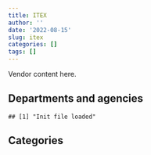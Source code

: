 ```yaml
---
title: ITEX
author: ''
date: '2022-08-15'
slug: itex
categories: []
tags: []
---
```


<script src="/rmarkdown-libs/htmlwidgets/htmlwidgets.js"></script>
<link href="/rmarkdown-libs/datatables-css/datatables-crosstalk.css" rel="stylesheet" />
<script src="/rmarkdown-libs/datatables-binding/datatables.js"></script>
<script src="/rmarkdown-libs/jquery/jquery-3.6.0.min.js"></script>
<link href="/rmarkdown-libs/dt-core-bootstrap/css/dataTables.bootstrap.min.css" rel="stylesheet" />
<link href="/rmarkdown-libs/dt-core-bootstrap/css/dataTables.bootstrap.extra.css" rel="stylesheet" />
<script src="/rmarkdown-libs/dt-core-bootstrap/js/jquery.dataTables.min.js"></script>
<script src="/rmarkdown-libs/dt-core-bootstrap/js/dataTables.bootstrap.min.js"></script>
<link href="/rmarkdown-libs/crosstalk/css/crosstalk.min.css" rel="stylesheet" />
<script src="/rmarkdown-libs/crosstalk/js/crosstalk.min.js"></script>
<script src="/rmarkdown-libs/htmlwidgets/htmlwidgets.js"></script>
<link href="/rmarkdown-libs/datatables-css/datatables-crosstalk.css" rel="stylesheet" />
<script src="/rmarkdown-libs/datatables-binding/datatables.js"></script>
<script src="/rmarkdown-libs/jquery/jquery-3.6.0.min.js"></script>
<link href="/rmarkdown-libs/dt-core-bootstrap/css/dataTables.bootstrap.min.css" rel="stylesheet" />
<link href="/rmarkdown-libs/dt-core-bootstrap/css/dataTables.bootstrap.extra.css" rel="stylesheet" />
<script src="/rmarkdown-libs/dt-core-bootstrap/js/jquery.dataTables.min.js"></script>
<script src="/rmarkdown-libs/dt-core-bootstrap/js/dataTables.bootstrap.min.js"></script>
<link href="/rmarkdown-libs/crosstalk/css/crosstalk.min.css" rel="stylesheet" />
<script src="/rmarkdown-libs/crosstalk/js/crosstalk.min.js"></script>

Vendor content here.

## Departments and agencies

    ## [1] "Init file loaded"

<div id="htmlwidget-1" style="width:100%;height:auto;" class="datatables html-widget"></div>
<script type="application/json" data-for="htmlwidget-1">{"x":{"style":"bootstrap","filter":"none","vertical":false,"data":[["<a href=\"/departments/aafc-aac/\">Agriculture and Agri-Food Canada | Agriculture et Agroalimentaire Canada<\/a>","<a href=\"/departments/aandc-aadnc/\">Crown-Indigenous Relations and Northern Affairs Canada | Relations Couronne-Autochtones et Affaires du Nord Canada<\/a>","<a href=\"/departments/atssc-scdata/\">Administrative Tribunals Support Service of Canada | Service canadien d'appui aux tribunaux administratifs<\/a>","<a href=\"/departments/cas-satj/\">Courts Administration Service | Service administratif des tribunaux judiciaires<\/a>","<a href=\"/departments/cbsa-asfc/\">Canada Border Services Agency | Agence des services frontaliers du Canada<\/a>","<a href=\"/departments/cgc-ccg/\">Canadian Grain Commission | Commission canadienne des grains<\/a>","<a href=\"/departments/cic/\">Immigration, Refugees and Citizenship Canada | Immigration, Réfugiés et Citoyenneté Canada<\/a>","<a href=\"/departments/cihr-irsc/\">Canadian Institutes of Health Research | Instituts de recherche en santé du Canada<\/a>","<a href=\"/departments/cnsc-ccsn/\">Canadian Nuclear Safety Commission | Commission canadienne de sûreté nucléaire<\/a>","<a href=\"/departments/cpc-cpp/\">Civilian Review and Complaints Commission for the RCMP | Commission civile d'examen et de traitement des plaintes relatives à la Gendarmerie royale du Canada<\/a>","<a href=\"/departments/cra-arc/\">Canada Revenue Agency | Agence du revenu du Canada<\/a>","<a href=\"/departments/csa-asc/\">Canadian Space Agency | Agence spatiale canadienne<\/a>","<a href=\"/departments/csps-efpc/\">Canada School of Public Service | École de la fonction publique du Canada<\/a>","<a href=\"/departments/dfatd-maecd/\">Global Affairs Canada | Affaires mondiales Canada<\/a>","<a href=\"/departments/dfo-mpo/\">Fisheries and Oceans Canada | Pêches et Océans Canada<\/a>","<a href=\"/departments/dnd-mdn/\">National Defence | Défense nationale<\/a>","<a href=\"/departments/ec/\">Environment and Climate Change Canada | Environnement et Changement climatique Canada<\/a>","<a href=\"/departments/esdc-edsc/\">Employment and Social Development Canada | Emploi et Développement social Canada<\/a>","<a href=\"/departments/fja-cmf/\">Office of the Commissioner for Federal Judicial Affairs Canada | Commissariat à la magistrature fédérale Canada<\/a>","<a href=\"/departments/hc-sc/\">Health Canada | Santé Canada<\/a>","<a href=\"/departments/ic/\">Innovation, Science and Economic Development Canada | Innovation, Sciences et Développement économique Canada<\/a>","<a href=\"/departments/ijc-cmi/\">International Joint Commission | Commission mixte internationale<\/a>","<a href=\"/departments/isc-sac/\">Indigenous Services Canada | Services aux Autochtones Canada<\/a>","<a href=\"/departments/lac-bac/\">Library and Archives Canada | Bibliothèque et Archives Canada<\/a>","<a href=\"/departments/mgerc-ceegm/\">Military Grievances External Review Committee | Comité externe d’examen des griefs militaires<\/a>","<a href=\"/departments/nrc-cnrc/\">National Research Council Canada | Conseil national de recherches Canada<\/a>","<a href=\"/departments/nrcan-rncan/\">Natural Resources Canada | Ressources naturelles Canada<\/a>","<a href=\"/departments/nserc-crsng/\">Natural Sciences and Engineering Research Council of Canada | Conseil de recherches en sciences naturelles et en génie du Canada<\/a>","<a href=\"/departments/oag-bvg/\">Office of the Auditor General of Canada | Bureau du vérificateur général du Canada<\/a>","<a href=\"/departments/ocl-cal/\">Office of the Commissioner of Lobbying of Canada | Commissariat au lobbying du Canada<\/a>","<a href=\"/departments/oic-ci/\">Office of the Information Commissioner of Canada | Commissariat à l'information du Canada<\/a>","<a href=\"/departments/opc-cpvp/\">Office of the Privacy Commissioner of Canada | Commissariats à l’information et à la protection de la vie privée au Canada<\/a>","<a href=\"/departments/osfi-bsif/\">Office of the Superintendent of Financial Institutions Canada | Bureau du surintendant des institutions financières Canada<\/a>","<a href=\"/departments/osgg-bsgg/\">Office of the Secretary to the Governor General | Bureau du secrétaire du gouverneur général<\/a>","<a href=\"/departments/pc/\">Parks Canada | Parcs Canada<\/a>","<a href=\"/departments/pch/\">Canadian Heritage | Patrimoine canadien<\/a>","<a href=\"/departments/pco-bcp/\">Privy Council Office | Bureau du Conseil privé<\/a>","<a href=\"/departments/phac-aspc/\">Public Health Agency of Canada | Agence de la santé publique du Canada<\/a>","<a href=\"/departments/ps-sp/\">Public Safety Canada | Sécurité publique Canada<\/a>","<a href=\"/departments/psc-cfp/\">Public Service Commission of Canada | Commission de la fonction publique du Canada<\/a>","<a href=\"/departments/pwgsc-tpsgc/\">Public Services and Procurement Canada | Services publics et Approvisionnement Canada<\/a>","<a href=\"/departments/rcmp-grc/\">Royal Canadian Mounted Police | Gendarmerie royale du Canada<\/a>","<a href=\"/departments/sirc-csars/\">Security Intelligence Review Committee | Comité de surveillance des activités de renseignement de sécurité<\/a>","<a href=\"/departments/ssc-spc/\">Shared Services Canada | Services partagés Canada<\/a>","<a href=\"/departments/tbs-sct/\">Treasury Board of Canada Secretariat | Secrétariat du Conseil du Trésor du Canada<\/a>","<a href=\"/departments/tc/\">Transport Canada | Transports Canada<\/a>","<a href=\"/departments/wage/\">Department for Women and Gender Equality | Ministère des Femmes et de l’Égalité des genres<\/a>"],[null,"$   135,293.34","$   152,665.53","$   129,171.81","$    64,299.41",null,"$    41,443.04","$    18,362.92","$    32,611.24",null,"$    71,982.63",null,null,"$   148,320.98","$    85,356.64","$ 6,504,288.92","$    13,365.53",null,null,null,"$    31,752.13","$   203,505.74",null,null,"$    40,856.89","$    10,093.16","$     3,138.73","$     1,137.70","$    11,156.12","$   103,758.17","$    16,394.53","$   747,147.60","$    54,226.81",null,"$    29,696.66",null,null,"$    13,188.00","$   219,541.57",null,null,"$   145,454.43",null,"$25,676,661.08",null,null,null],["$    15,311.50","$   130,929.04","$   299,565.53","$   193,479.33","$    28,459.57",null,"$    86,439.79","$    28,954.14","$    99,818.78",null,"$   295,628.98",null,null,"$    33,487.10","$   362,479.47","$10,899,240.76","$    23,521.35",null,"$    53,296.89","$    28,625.02","$    65,580.91","$    10,494.57",null,"$   181,617.67","$     9,888.43","$    31,504.40","$   102,981.31","$    72,335.58","$   537,637.29","$    29,313.00","$    19,115.50","$    43,961.04","$ 1,115,030.80","$     8,255.05","$    37,031.38",null,null,"$    20,420.40",null,null,null,"$   391,986.62","$    49,195.72","$21,372,497.64","$   115,043.77","$    11,890.16",null],[null,"$   122,020.67","$    18,212.85","$    27,929.29","$    66,610.71","$   125,193.92","$    16,404.55","$    37,494.37",null,"$    27,905.25","$   183,910.02","$    46,196.96","$    10,144.24","$   169,926.31","$   195,784.96","$10,267,620.22",null,"$    26,102.99","$     9,010.23",null,"$    48,188.84",null,null,null,"$    64,915.11","$    14,900.52","$    58,621.95","$   326,326.73","$    11,881.66","$     6,065.04",null,"$   122,417.31","$   129,095.84","$    27,615.11","$    60,252.43","$    35,739.10",null,null,null,null,"$    13,739.51","$    89,377.83",null,"$11,448,962.54",null,null,"$    21,866.87"],["$    17,967.00",null,"$   324,916.62","$   117,646.21","$    23,072.74","$    76,381.97","$    14,677.53","$    41,504.37",null,null,"$    31,871.56",null,"$       938.72","$    40,718.11","$    93,198.32","$ 5,358,310.58","$    11,537.51","$    71,731.46","$     5,109.38","$    12,581.42","$    67,874.56",null,"$       355.88",null,"$    27,777.88","$     6,761.58","$    47,054.74","$    11,671.26","$    28,056.74",null,null,"$    47,532.36","$   184,485.95","$    10,827.74","$   161,711.95",null,"$    38,443.09",null,null,"$        32.26",null,"$    33,083.08",null,"$14,507,653.65",null,null,null]],"container":"<table class=\"table table-striped table-hover row-border order-column display\">\n  <thead>\n    <tr>\n      <th>Department<\/th>\n      <th>2017-2018<\/th>\n      <th>2018-2019<\/th>\n      <th>2019-2020<\/th>\n      <th>2020-2021<\/th>\n    <\/tr>\n  <\/thead>\n<\/table>","options":{"order":[[4,"desc"]],"pageLength":10,"autoWidth":true,"columnDefs":[],"orderClasses":false}},"evals":[],"jsHooks":[]}</script>

## Categories

<div id="htmlwidget-2" style="width:100%;height:auto;" class="datatables html-widget"></div>
<script type="application/json" data-for="htmlwidget-2">{"x":{"style":"bootstrap","filter":"none","vertical":false,"data":[["<a href=\"/categories/1_facilities_and_construction/\">1_facilities_and_construction<\/a>","<a href=\"/categories/10_office_management/\">10_office_management<\/a>","<a href=\"/categories/11_defence/\">11_defence<\/a>","<a href=\"/categories/2_professional_services/\">2_professional_services<\/a>","<a href=\"/categories/3_information_technology/\">3_information_technology<\/a>","<a href=\"/categories/6_industrial_products_and_services/\">6_industrial_products_and_services<\/a>","<a href=\"/categories/9_human_capital/\">9_human_capital<\/a>"],["$     7,888.39","$   578,400.96","$ 5,849,531.50",null,"$28,070,909.78","$   164,343.23","$    33,797.48"],["$    80,906.25","$   406,541.29","$10,515,715.13",null,"$25,779,016.95","$     9,780.76","$    13,058.12"],["$    15,065.92","$   199,250.76","$10,044,959.58","$     1,498.95","$13,472,910.17","$    96,748.54",null],["$    24,662.14","$    12,436.69","$ 5,311,772.74","$     9,473.35","$16,022,810.53","$    34,330.77",null]],"container":"<table class=\"table table-striped table-hover row-border order-column display\">\n  <thead>\n    <tr>\n      <th>Category<\/th>\n      <th>2017-2018<\/th>\n      <th>2018-2019<\/th>\n      <th>2019-2020<\/th>\n      <th>2020-2021<\/th>\n    <\/tr>\n  <\/thead>\n<\/table>","options":{"order":[[4,"desc"]],"pageLength":20,"autoWidth":true,"columnDefs":[],"orderClasses":false,"lengthMenu":[10,20,25,50,100]}},"evals":[],"jsHooks":[]}</script>

